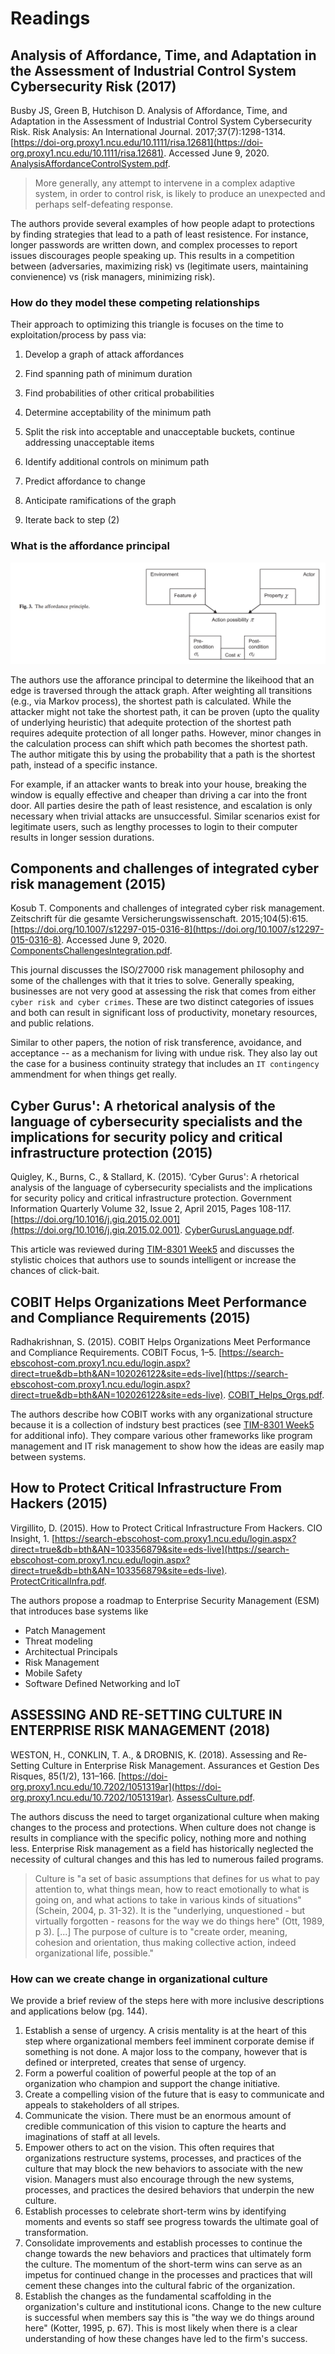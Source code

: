 # Readings

## Analysis of Affordance, Time, and Adaptation in the Assessment of Industrial Control System Cybersecurity Risk (2017)

Busby JS, Green B, Hutchison D. Analysis of Affordance, Time, and Adaptation in the Assessment of Industrial Control System Cybersecurity Risk. Risk Analysis: An International Journal. 2017;37(7):1298-1314. [https://doi-org.proxy1.ncu.edu/10.1111/risa.12681](https://doi-org.proxy1.ncu.edu/10.1111/risa.12681). Accessed June 9, 2020. [AnalysisAffordanceControlSystem.pdf](AnalysisAffordanceControlSystem.pdf).

> More generally, any attempt to intervene in a complex adaptive system, in order to control risk, is likely to produce an unexpected and perhaps self-defeating response.

The authors provide several examples of how people adapt to protections by finding strategies that lead to a path of least resistence.  For instance, longer passwords are written down, and complex processes to report issues discourages people speaking up.  This results in a competition between (adversaries, maximizing risk) vs (legitimate users, maintaining convienence) vs (risk managers, minimizing risk).

### How do they model these competing relationships

Their approach to optimizing this triangle is focuses on the time to exploitation/process by pass via:

1. Develop a graph of attack affordances

2. Find spanning path of minimum duration

3. Find probabilities of other critical probabilities

4. Determine acceptability of the minimum path

5. Split the risk into acceptable and unacceptable buckets, continue addressing unacceptable items

6. Identify additional controls on minimum path

7. Predict affordance to change

8. Anticipate ramifications of the graph

9. Iterate back to step (2)

### What is the affordance principal

![affordance_prinicpal.png](affordance_prinicpal.png)

The authors use the afforance principal to determine the likeihood that an edge is traversed through the attack graph.  After weighting all transitions (e.g., via Markov process), the shortest path is calculated.  While the attacker might not take the shortest path, it can be proven (upto the quality of underlying heuristic) that adequite protection of the shortest path requires adequite protection of all longer paths.  However, minor changes in the calculation process can shift which path becomes the shortest path.  The author mitigate this by using the probability that a path is the shortest path, instead of a specific instance.

For example, if an attacker wants to break into your house, breaking the window is equally effective and cheaper than driving a car into the front door.  All parties desire the path of least resistence, and escalation is only necessary when trivial attacks are unsuccessful.  Similar scenarios exist for legitimate users, such as lengthy processes to login to their computer results in longer session durations.

## Components and challenges of integrated cyber risk management (2015)

Kosub T. Components and challenges of integrated cyber risk management. Zeitschrift für die gesamte Versicherungswissenschaft. 2015;104(5):615. [https://doi.org/10.1007/s12297-015-0316-8](https://doi.org/10.1007/s12297-015-0316-8). Accessed June 9, 2020. [ComponentsChallengesIntegration.pdf](ComponentsChallengesIntegration.pdf).

This journal discusses the ISO/27000 risk management philosophy and some of the challenges with that it tries to solve.  Generally speaking, businesses are not very good at assessing the risk that comes from either `cyber risk and cyber crimes`.  These are two distinct categories of issues and both can result in significant loss of productivity, monetary resources, and public relations.

Similar to other papers, the notion of risk transference, avoidance, and acceptance -- as a mechanism for living with undue risk.  They also lay out the case for a business continuity strategy that includes an `IT contingency` ammendment for when things get really. 

## Cyber Gurus': A rhetorical analysis of the language of cybersecurity specialists and the implications for security policy and critical infrastructure protection (2015)

Quigley, K., Burns, C., & Stallard, K. (2015). ‘Cyber Gurus': A rhetorical analysis of the language of cybersecurity specialists and the implications for security policy and critical infrastructure protection. Government Information Quarterly Volume 32, Issue 2, April 2015, Pages 108-117. [https://doi.org/10.1016/j.giq.2015.02.001](https://doi.org/10.1016/j.giq.2015.02.001). [CyberGurusLanguage.pdf](CyberGurusLanguage.pdf).

This article was reviewed during [TIM-8301 Week5](https://github.com/dr-natetorious/TIM-8301-Principals_of_CyberSecurity/blob/master/Week5_AppraiseRisk/Readings/README.md#cyber-gurus-a-rhetorical-analysis-of-the-language-of-cybersecurity-specialists-and-the-implications-for-security-policy-and-critical-infrastructure-protection-2015) and discusses the stylistic choices that authors use to sounds intelligent or increase the chances of click-bait.

## COBIT Helps Organizations Meet Performance and Compliance Requirements (2015)

Radhakrishnan, S. (2015). COBIT Helps Organizations Meet Performance and Compliance Requirements. COBIT Focus, 1–5. [https://search-ebscohost-com.proxy1.ncu.edu/login.aspx?direct=true&db=bth&AN=102026122&site=eds-live](https://search-ebscohost-com.proxy1.ncu.edu/login.aspx?direct=true&db=bth&AN=102026122&site=eds-live). [COBIT_Helps_Orgs.pdf](COBIT_Helps_Orgs.pdf).

The authors describe how COBIT works with any organizational structure because it is a collection of indstury best practices (see [TIM-8301 Week5](https://github.com/dr-natetorious/TIM-8301-Principals_of_CyberSecurity/blob/master/Week5_AppraiseRisk/Readings/README.md#towards-a-theoretical-foundation-of-it-governance---the-cobit-5-case-2015) for additional info).  They compare various other frameworks like program management and IT risk management to show how the ideas are easily map between systems. 

## How to Protect Critical Infrastructure From Hackers (2015)

Virgillito, D. (2015). How to Protect Critical Infrastructure From Hackers. CIO Insight, 1. [https://search-ebscohost-com.proxy1.ncu.edu/login.aspx?direct=true&db=bth&AN=103356879&site=eds-live](https://search-ebscohost-com.proxy1.ncu.edu/login.aspx?direct=true&db=bth&AN=103356879&site=eds-live). [ProtectCriticalInfra.pdf](ProtectCriticalInfra.pdf).

The authors propose a roadmap to Enterprise Security Management (ESM) that introduces base systems like

- Patch Management
- Threat modeling
- Architectual Principals
- Risk Management
- Mobile Safety
- Software Defined Networking and IoT

## ASSESSING AND RE-SETTING CULTURE IN ENTERPRISE RISK MANAGEMENT (2018)

WESTON, H., CONKLIN, T. A., & DROBNIS, K. (2018). Assessing and Re-Setting Culture in Enterprise Risk Management. Assurances et Gestion Des Risques, 85(1/2), 131–166. [https://doi-org.proxy1.ncu.edu/10.7202/1051319ar](https://doi-org.proxy1.ncu.edu/10.7202/1051319ar). [AssessCulture.pdf](AssessCulture.pdf).

The authors discuss the need to target organizational culture when making changes to the process and protections.  When culture does not change is results in compliance with the specific policy, nothing more and nothing less.  Enterprise Risk management as a field has historically neglected the necessity of cultural changes and this has led to numerous failed programs.

> Culture is "a set of basic assumptions that defines for us what to pay attention to, what things mean, how to react emotionally to what is going on, and what actions to take in various kinds of situations" (Schein, 2004, p. 31-32). It is the "underlying, unquestioned - but virtually forgotten - reasons for the way we do things here" (Ott, 1989, p 3). [...] The purpose of culture is to "create order, meaning, cohesion and orientation, thus making collective action, indeed organizational life, possible."

### How can we create change in organizational culture

We provide a brief review of the steps here with more inclusive descriptions and applications below (pg. 144).

1. Establish a sense of urgency. A crisis mentality is at the heart of this step where organizational members feel imminent corporate demise if something is not done. A major loss to the company, however that is defined or interpreted, creates that sense of urgency.
2. Form a powerful coalition of powerful people at the top of an organization who champion and support the change initiative.
3. Create a compelling vision of the future that is easy to communicate and appeals to stakeholders of all stripes.
4. Communicate the vision. There must be an enormous amount of credible communication of this vision to capture the hearts and imaginations of staff at all levels.
5. Empower others to act on the vision. This often requires that organizations restructure systems, processes, and practices of the culture that may block the new behaviors to associate with the new vision. Managers must also encourage through the new systems, processes, and practices the desired behaviors that underpin the new culture.
6. Establish processes to celebrate short-term wins by identifying moments and events so staff see progress towards the ultimate goal of transformation.
7. Consolidate improvements and establish processes to continue the change towards the new behaviors and practices that ultimately form the culture. The momentum of the short-term wins can serve as an impetus for continued change in the processes and practices that will cement these changes into the cultural fabric of the organization.
8.  Establish the changes as the fundamental scaffolding in the organization's culture and institutional icons. Change to the new culture is successful when members say this is "the way we do things around here" (Kotter, 1995, p. 67). This is most likely when there is a clear understanding of how these changes have led to the firm's success.
